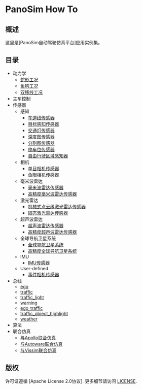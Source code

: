 # PanoSim How To

## 概述
这里是[PanoSim自动驾驶仿真平台]应用实例集。

## 目录
- 动力学
  - [蛇形工况](#todo)
  - [鱼钩工况](#todo)
  - [双移线工况](#todo)
- 主车控制
- 传感器
  - 感知
    - [车道线传感器](https://github.com/liyanlee/PanoSim_How_To/tree/main/Sensor/Perception/LaneInfoPerception)
    - [目标感知传感器](https://github.com/liyanlee/PanoSim_How_To/tree/main/Sensor/Perception/ObjectPerception)
    - [交通灯传感器](https://github.com/liyanlee/PanoSim_How_To/tree/main/Sensor/Perception/TrafficLightPerception)
    - [深度图传感器](https://github.com/liyanlee/PanoSim_How_To/tree/main/Sensor/Perception/DepthmapPerception)
    - [分割图传感器](https://github.com/liyanlee/PanoSim_How_To/tree/main/Sensor/Perception/SegmentationPerception)
    - [停车位传感器](https://github.com/liyanlee/PanoSim_How_To/tree/main/Sensor/Perception/ParkingLotsPerception)
    - [自由行驶区域感知器](https://github.com/liyanlee/PanoSim_How_To/tree/main/Sensor/Perception/FreeSpacePerception)
  - 相机
    - [单目相机传感器](https://github.com/liyanlee/PanoSim_How_To/tree/main/Sensor/Camera/MonoCamera)
    - [鱼眼相机传感器](https://github.com/liyanlee/PanoSim_How_To/tree/main/Sensor/Camera/FisheyeCamera)
  - 毫米波雷达
    - [毫米波雷达传感器](https://github.com/liyanlee/PanoSim_How_To/tree/main/Sensor/Radar/Radar)
    - [高精度毫米波雷达传感器](https://github.com/liyanlee/PanoSim_How_To/tree/main/Sensor/Radar/RadarHIFI)
  - 激光雷达
    - [机械式点云级激光雷达传感器](https://github.com/liyanlee/PanoSim_How_To/tree/main/Sensor/Lidar/SurroundLidarPointCloud)
    - [固态激光雷达传感器](https://github.com/liyanlee/PanoSim_How_To/tree/main/Sensor/Lidar/SolidStateLidarPointCloud)
  - 超声波雷达
    - [超声波雷达传感器](https://github.com/liyanlee/PanoSim_How_To/tree/main/Sensor/Ultrasonic/Ultrasonic)
    - [高精度超声波雷达传感器](https://github.com/liyanlee/PanoSim_How_To/tree/main/Sensor/Ultrasonic/UltrasonicHIFI)
  - 全球导航卫星系统
    - [全球导航卫星系统](https://github.com/liyanlee/PanoSim_How_To/tree/main/Sensor/GNSS/GNSS)
    - [高精度全球导航卫星系统](https://github.com/liyanlee/PanoSim_How_To/tree/main/Sensor/GNSS/GNSSHIFI)
  - IMU
    - [IMU传感器](https://github.com/liyanlee/PanoSim_How_To/tree/main/Sensor/IMU)
  - User-defined
    - [事件相机传感器](https://github.com/liyanlee/PanoSim_How_To/tree/main/Sensor/User-defined/EventCamera)
- 总线
  - [ego](https://github.com/liyanlee/PanoSim_How_To/tree/main/Bus/ego)
  - [traffic](https://github.com/liyanlee/PanoSim_How_To/tree/main/Bus/traffic)
  - [traffic_light](https://github.com/liyanlee/PanoSim_How_To/tree/main/Bus/traffic_light)
  - [warning](https://github.com/liyanlee/PanoSim_How_To/tree/main/Bus/warning)
  - [ego_traffic](https://github.com/liyanlee/PanoSim_How_To/tree/main/Bus/ego_traffic)
  - [traffic_object_highlight](https://github.com/liyanlee/PanoSim_How_To/tree/main/Bus/traffic_object_highlight)
  - [weather](https://github.com/liyanlee/PanoSim_How_To/tree/main/Bus/weather)
- 算法
- 联合仿真
  - [与Apollo联合仿真](https://github.com/liyanlee/PanoSim_Apollo_Bridge)
  - [与Autoware联合仿真](https://github.com/wobuzhuchele/PanoSim-Autoware)
  - [与Vissim联合仿真](https://github.com/liyanlee/PanoSim_Vissim_Bridge)

## 版权
许可证遵循 [Apache License 2.0协议]. 更多细节请访问 [LICENSE](https://github.com/liyanlee/PanoSim_How_To/blob/main/LICENSE.txt).
